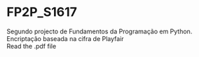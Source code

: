 # FP2P_S1617
Segundo projecto de Fundamentos da Programação em Python. Encriptação baseada na cifra de Playfair <br>
Read the .pdf file
